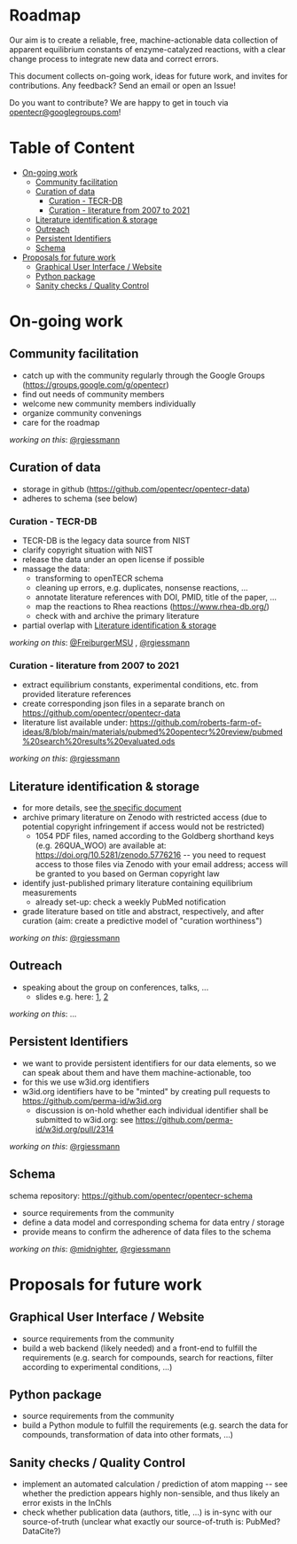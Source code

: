 # Roadmap

Our aim is to create a reliable, free, machine-actionable data collection of apparent equilibrium constants of enzyme-catalyzed reactions, with a clear change process to integrate new data and correct errors.

This document collects on-going work, ideas for future work, and invites for contributions. Any feedback? Send an email or open an Issue!

Do you want to contribute? We are happy to get in touch via opentecr@googlegroups.com!



# Table of Content

- [On-going work](#on-going-work)
  * [Community facilitation](#community-facilitation)
  * [Curation of data](#curation-of-data)
    + [Curation - TECR-DB](#curation---tecr-db)
    + [Curation - literature from 2007 to 2021](#curation---literature-from-2007-to-2021)
  * [Literature identification & storage](#-literature-identification---storage)
  * [Outreach](#outreach)
  * [Persistent Identifiers](#persistent-identifiers)
  * [Schema](#schema)
- [Proposals for future work](#proposals-for-future-work)
  * [Graphical User Interface / Website](#graphical-user-interface---website)
  * [Python package](#python-package)
  * [Sanity checks / Quality Control](#sanity-checks---quality-control)


# On-going work

## Community facilitation

* catch up with the community regularly through the Google Groups (https://groups.google.com/g/opentecr)
* find out needs of community members
* welcome new community members individually
* organize community convenings
* care for the roadmap

_working on this_: [@rgiessmann](https://github.com/rgiessmann)


## Curation of data

* storage in github (https://github.com/opentecr/opentecr-data)
* adheres to schema (see below)


### Curation - TECR-DB

* TECR-DB is the legacy data source from NIST
* clarify copyright situation with NIST
* release the data under an open license if possible
* massage the data:
  * transforming to openTECR schema
  * cleaning up errors, e.g. duplicates, nonsense reactions, ...
  * annotate literature references with DOI, PMID, title of the paper, ...
  * map the reactions to Rhea reactions (https://www.rhea-db.org/)
  * check with and archive the primary literature
* partial overlap with [Literature identification & storage](#-literature-identification---storage)

_working on this_: [@FreiburgerMSU](https://github.com/FreiburgerMSU) , [@rgiessmann](https://github.com/rgiessmann)


### Curation - literature from 2007 to 2021

* extract equilibrium constants, experimental conditions, etc. from provided literature references
* create corresponding json files in a separate branch on https://github.com/opentecr/opentecr-data
* literature list available under: https://github.com/roberts-farm-of-ideas/8/blob/main/materials/pubmed%20opentecr%20review/pubmed%20search%20results%20evaluated.ods

_working on this_: [@rgiessmann](https://github.com/rgiessmann)


## Literature identification & storage

* for more details, see [the specific document](./roadmap/literature_identification_and_storage.md)
* archive primary literature on Zenodo with restricted access (due to potential copyright infringement if access would not be restricted)
  * 1054 PDF files, named according to the Goldberg shorthand keys (e.g. 26QUA_WOO) are available at: https://doi.org/10.5281/zenodo.5776216 -- you need to request access to those files via Zenodo with your email address; access will be granted to you based on German copyright law
* identify just-published primary literature containing equilibrium measurements
  * already set-up: check a weekly PubMed notification
* grade literature based on title and abstract, respectively, and after curation (aim: create a predictive model of "curation worthiness")

_working on this_: [@rgiessmann](https://github.com/rgiessmann)


## Outreach

* speaking about the group on conferences, talks, ...
  * slides e.g. here: [1](https://doi.org/10.5281/zenodo.5355130), [2](https://doi.org/10.5281/zenodo.5566376)

_working on this_: ...


## Persistent Identifiers

* we want to provide persistent identifiers for our data elements, so we can speak about them and have them machine-actionable, too
* for this we use w3id.org identifiers
* w3id.org identifiers have to be "minted" by creating pull requests to https://github.com/perma-id/w3id.org
  * discussion is on-hold whether each individual identifier shall be submitted to w3id.org: see https://github.com/perma-id/w3id.org/pull/2314

_working on this_: [@rgiessmann](https://github.com/rgiessmann)


## Schema

schema repository: https://github.com/opentecr/opentecr-schema

* source requirements from the community
* define a data model and corresponding schema for data entry / storage
* provide means to confirm the adherence of data files to the schema

_working on this_: [@midnighter](https://github.com/midnighter), [@rgiessmann](https://github.com/rgiessmann)


# Proposals for future work

## Graphical User Interface / Website

* source requirements from the community
* build a web backend (likely needed) and a front-end to fulfill the requirements (e.g. search for compounds, search for reactions, filter according to experimental conditions, ...)


## Python package

* source requirements from the community
* build a Python module to fulfill the requirements (e.g. search the data for compounds, transformation of data into other formats, ...)


## Sanity checks / Quality Control

* implement an automated calculation / prediction of atom mapping -- see whether the prediction appears highly non-sensible, and thus likely an error exists in the InChIs
* check whether publication data (authors, title, ...) is in-sync with our source-of-truth (unclear what exactly our source-of-truth is: PubMed? DataCite?)
